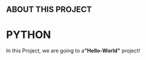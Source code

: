 ## ABOUT THIS PROJECT
# PYTHON
In this Project, we are going to a<strong>"Hello-World"</strong> project!